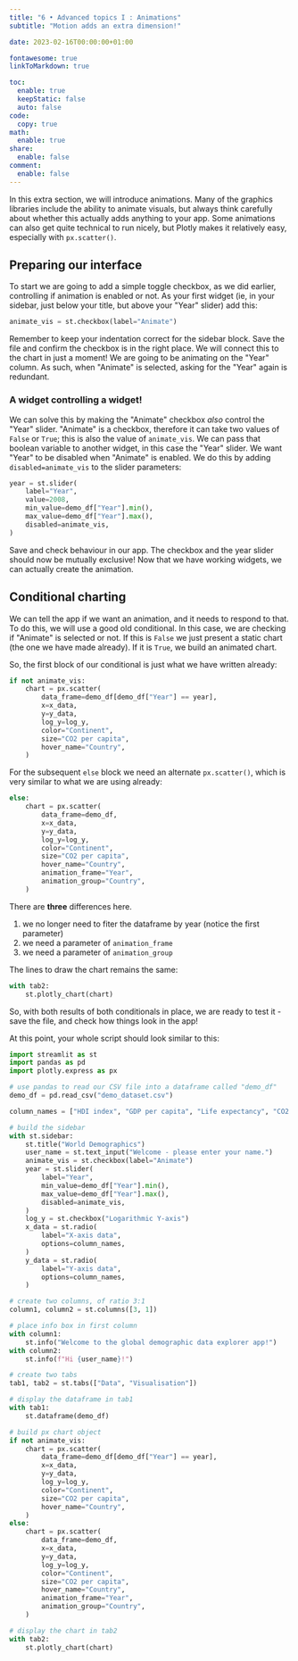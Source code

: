 ```yaml
---
title: "6 • Advanced topics I : Animations"
subtitle: "Motion adds an extra dimension!"

date: 2023-02-16T00:00:00+01:00

fontawesome: true
linkToMarkdown: true

toc:
  enable: true
  keepStatic: false
  auto: false
code:
  copy: true
math:
  enable: true
share:
  enable: false
comment:
  enable: false
---
```


In this extra section, we will introduce animations. Many of the graphics libraries include the ability to animate visuals, but always think carefully about whether this actually adds anything to your app. Some animations can also get quite technical to run nicely, but Plotly makes it relatively easy, especially with `px.scatter()`.

## Preparing our interface
To start we are going to add a simple toggle checkbox, as we did earlier, controlling if animation is enabled or not. As your first widget (ie, in your sidebar, just below your title, but above your "Year" slider) add this:
```Python
animate_vis = st.checkbox(label="Animate")
```
Remember to keep your indentation correct for the sidebar block. Save the file and confirm the checkbox is in the right place. We will connect this to the chart in just a moment! We are going to be animating on the "Year" column. As such, when "Animate" is selected, asking for the "Year" again is redundant.

### A widget controlling a widget!
We can solve this by making the "Animate" checkbox *also* control the "Year" slider. "Animate" is a checkbox, therefore it can take two values of `False` or `True`; this is also the value of `animate_vis`. We can pass that boolean variable to another widget, in this case the "Year" slider. We want "Year" to be disabled when "Animate" is enabled. We do this by adding `disabled=animate_vis` to the slider parameters:
```Python
year = st.slider(
    label="Year",
    value=2008,
    min_value=demo_df["Year"].min(),
    max_value=demo_df["Year"].max(),
    disabled=animate_vis,
)
```
Save and check behaviour in our app. The checkbox and the year slider should now be mutually exclusive! Now that we have working widgets, we can actually create the animation.

## Conditional charting
We can tell the app if we want an animation, and it needs to respond to that. To do this, we will use a good old conditional. In this case, we are checking if "Animate" is selected or not. If this is `False` we just present a static chart (the one we have made already). If it is `True`, we build an animated chart.

So, the first block of our conditional is just what we have written already:
```Python
if not animate_vis:
    chart = px.scatter(
        data_frame=demo_df[demo_df["Year"] == year],
        x=x_data,
        y=y_data,
        log_y=log_y,
        color="Continent",
        size="CO2 per capita",
        hover_name="Country",
    )
```
For the subsequent `else` block we need an alternate `px.scatter()`, which is very similar to what we are using already:
```Python
else:
    chart = px.scatter(
        data_frame=demo_df,
        x=x_data,
        y=y_data,
        log_y=log_y,
        color="Continent",
        size="CO2 per capita",
        hover_name="Country",
        animation_frame="Year",
        animation_group="Country",
    )
```
There are **three** differences here. 

1. we no longer need to fiter the dataframe by year (notice the first parameter)
2. we need a parameter of `animation_frame`
3. we need a parameter of `animation_group`

The lines to draw the chart remains the same:
```Python
with tab2:
    st.plotly_chart(chart)
```

So, with both results of both conditionals in place, we are ready to test it - save the file, and check how things look in the app!

At this point, your whole script should look similar to this:
```Python
import streamlit as st
import pandas as pd
import plotly.express as px

# use pandas to read our CSV file into a dataframe called "demo_df"
demo_df = pd.read_csv("demo_dataset.csv")

column_names = ["HDI index", "GDP per capita", "Life expectancy", "CO2 per capita", "Services"]

# build the sidebar
with st.sidebar:
    st.title("World Demographics")
    user_name = st.text_input("Welcome - please enter your name.")
    animate_vis = st.checkbox(label="Animate")
    year = st.slider(
        label="Year",
        min_value=demo_df["Year"].min(),
        max_value=demo_df["Year"].max(),
        disabled=animate_vis,
    )
    log_y = st.checkbox("Logarithmic Y-axis")
    x_data = st.radio(
        label="X-axis data",
        options=column_names,
    )
    y_data = st.radio(
        label="Y-axis data",
        options=column_names,
    )

# create two columns, of ratio 3:1
column1, column2 = st.columns([3, 1])

# place info box in first column
with column1:
    st.info("Welcome to the global demographic data explorer app!")
with column2:
    st.info(f"Hi {user_name}!")

# create two tabs
tab1, tab2 = st.tabs(["Data", "Visualisation"])

# display the dataframe in tab1
with tab1:
    st.dataframe(demo_df)

# build px chart object
if not animate_vis:
    chart = px.scatter(
        data_frame=demo_df[demo_df["Year"] == year],
        x=x_data,
        y=y_data,
        log_y=log_y,
        color="Continent",
        size="CO2 per capita",
        hover_name="Country",
    )
else:
    chart = px.scatter(
        data_frame=demo_df,
        x=x_data,
        y=y_data,
        log_y=log_y,
        color="Continent",
        size="CO2 per capita",
        hover_name="Country",
        animation_frame="Year",
        animation_group="Country",
    )

# display the chart in tab2
with tab2:
    st.plotly_chart(chart)
```
